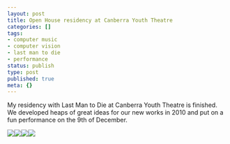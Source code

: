 ```yaml
---
layout: post
title: Open House residency at Canberra Youth Theatre
categories: []
tags:
- computer music
- computer vision
- last man to die
- performance
status: publish
type: post
published: true
meta: {}
---
```


My residency with 
Last Man to Die at Canberra Youth Theatre is finished. We developed heaps of great ideas for our new works in 2010 and put on a fun performance on the 9th of December.

![](/squarespace_images/production_1370812_16892027__KBlvp5i4Mkk_SyL4RL7MWWI_AAAAAAAABrw_62vzuyBPWwE_s320_IMG_3368.JPG_)![](/squarespace_images/production_1370812_16892027__KBlvp5i4Mkk_SyL5in3uJ-I_AAAAAAAABr4_FTr5gajX4sg_s320_IMG_0217.JPG_)![](/squarespace_images/production_1370812_16892027__KBlvp5i4Mkk_SyL69WjsfnI_AAAAAAAABsA_TQAk6t_ml04_s320_IMG_0222.jpg_)![](/squarespace_images/production_1370812_16892027__KBlvp5i4Mkk_SyL9WLwqpeI_AAAAAAAABsI_PhR78ZWgE0I_s320_IMG_0177.JPG_)
